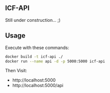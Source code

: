 ## ICF-API

Still under construction... ;)

## Usage

Execute with these commands:

```bash
docker build -t icf-api ./
docker run --name api -d -p 5000:5000 icf-api
```

Then Visit:

* http://localhost:5000
* http://localhost:5000/api